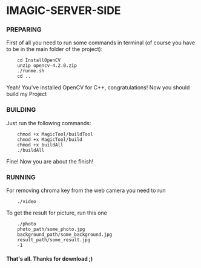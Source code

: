 # IMAGIC-SERVER-SIDE
### PREPARING
First of all you need to run some commands in terminal (of course you have to be in the main folder of the project):
```
	cd InstallOpenCV
	unzip opencv-4.2.0.zip
	./runme.sh
	cd ..
```
Yeah!
You've installed OpenCV for C++, congratulations!
Now you should build my Project
### BUILDING
Just run the following commands:
```
	chmod +x MagicTool/buildTool
	chmod +x MagicTool/build
	chmod +x buildAll
	./buildAll
```
Fine! Now you are about the finish!
### RUNNING
For removing chroma key from the web camera you need to run
```
	./video
```
To get the result for picture, run this one
```
	./photo
	photo_path/some_photo.jpg
	background_path/some_background.jpg
	result_path/some_result.jpg
	-1
```
#### That's all. Thanks for download ;)
